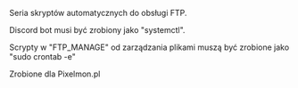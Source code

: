 Seria skryptów automatycznych do obsługi FTP.

Discord bot musi być zrobiony jako "systemctl".

Scrypty w "FTP_MANAGE" od zarządzania plikami muszą być zrobione jako "sudo crontab -e"


Zrobione dla Pixelmon.pl
